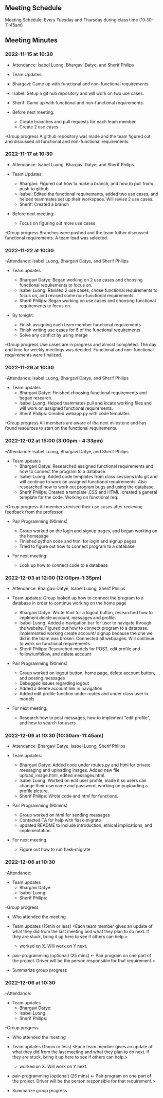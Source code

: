 ## Meeting Schedule

Meeting Schedule: Every Tuesday and Thursday during class time (10:30-11:45am)
  
## Meeting Minutes

### 2022-11-15 at 10:30
- Attendance: Isabel Luong, Bhargavi Datye, and Sherif Philips

- Team Updates:
 - Bhargavi: Came up with functional and non-functional requirements.
 - Isabel: Setup a git hub repository and will work on two use cases.
 - Sherif: Came up with functional and non-functional requirements.

- Before next meeting:
  - Create branches and pull requests for each team member
  - Create 2 use cases

-Group progress
  A github repository was made and the team figured out and discussed all functional and non-functional requirements.


### 2022-11-17 at 10:30
- Attendance: Isabel Luong, Bhargavi Datye, and Sherif Philips

- Team Updates: 
  - Bhargavi: Figured out how to make a branch, and how to pull from/ push to github
  - Isabel: Edited the functional requirements, added two use cases, and helped teammates set up their workspace. Will revise 2 use cases.
  - Sherif: Created a branch

- Before next meeting: 
  - Focus on figuring out more use cases

-Group progress
  Branches were pushed and the team futher discussed functional requirements. A team lead was selected.


### 2022-11-22 at 10:30
-Attendance: Isabel Luong, Bhargavi Datye, and Sherif Philips

- Team updates
  - Bhargavi Datye: Began working on 2 use cases and choosing functional requirements to focus on.
  - Isabel Luong: Revised 2 use cases, chose functional requirements to focus on, and revised some non-functional requirements.
  - Sherif Philips: Began working on use cases and choosing functional requirements to focus on.

- By tonight:
  - Finish assigning each team member functional requirements
  - Finish writing use cases for 6 of the functional requirements
  - Solve any conflict by using merge

-Group progress
  Use cases are in progress and almost completed. The day and time for weekly meetings was decided. Functional and non-functional requirements were finalized.


### 2022-11-29 at 10:30
-Attendance: Isabel Luong, Bhargavi Datye, and Sherif Philips

- Team updates
  - Bhargavi Datye: Finished choosing functional requirements and began research.
  - Isabel Luong: Helped teammates pull and locate working files and will work on assigned functional requirements.
  - Sherif Philips: Created webapp.py with code templates

-Group progress
  All members are aware of the next milestone and has found resources to start on the functional requirements.


### 2022-12-02 at 15:00 (3:00pm - 4:33pm)
-Attendance: Isabel Luong, Bhargavi Datye, and Sherif Philips

- Team updates
  - Bhargavi Datye: Researched assigned functional requirements and how to connect the program to a database. 
  - Isabel Luong: Added code templates from class sessions into git and will continue to work on assigned functional requirements. Also researched how to work out program bugs and using the database.
  - Sherif Philips: Created a template .CSS and HTML. created a ganeral template for the code. Working on functional req.
  
-Group progress
  All members revised their use cases after recieving feedback from the professor. 
  
- Pair Programming (90mins)
  - Group worked on the login and signup pages, and began working on the homepage
  - Finished python code and html for login and signup pages
  - Tried to figure out how to connect program to a database
  
- For next meeting:
  - Look up how to connect code to a database


### 2022-12-03 at 12:00 (12:00pm-1:35pm)
- Attendance: Bhargavi Datye, Isabel Luong, Sherif Philips
  
- Team updates:
  Group looked up how to connect the program to a database in order to continue working on the home page
  
  - Bhargavi Datye: Wrote html for a logout button, researched how to implment delete account, messages and profile.
  - Isabel Luong: Added a navigation bar for user to navigate through the website. Figured out how to connect program to a database. Implemented working create account/ signup because the one we did in the team was broken. Connected all webpages. Will continue to work on functional requirements.
  - Sherif Philips: Researched models for POST, edit profile and follow/unfollow, and delete account

- Pair Programming (90mins)
  - Group worked on logout button, home page, delete account button, and posting messages
  - Debugged issues regarding logout
  - Added a delete account link in navigation
  - Added edit profile function under routes and under class user in models
  
- For next meeting: 
  - Research how to post messages, how to implement "edit profile", and how to search for users


### 2022-12-06 at 10:30 (10:30am-11:45am)
- Attendance: Bhargavi Datye, Isabel Luong, Sherif Philips
  
- Team updates:
  - Bhargavi Datye: Added code under routes.py and html for private messaging and uploading images. Added new file upload_image.html, edited messages.html. 
  - Isabel Luong: Worked on edit user profile, made it so users can change their username and password, working on puploading a profile picture.
  - Sherif Philips: Wrote code and html for functions.

- Pair Programming (90mins)
  - Group worked on html for sending messages
  - Contacted TA for help with flask-migrate
  - updated README to include introduction, ethical implications, and implementation
  
- For next meeting: 
  - Figure out how to run flask-migrate


### 2022-12-06 at 10:30
-Attendance: 

- Team updates
  - Bhargavi Datye: 
  - Isabel Luong:
  - Sherif Philips: 

-Group progress

- Who attended the meeting
- Team updates (15min or less)
  <Each team member gives an update of what they did from the last meeting and what they plan to do next. If they are stuck, bring it up here to see if others can help.>
  - <name> worked on X. Will work on Y next. 

- pair-programming (optional) (25 mins)
  <- Pair program on one part of the project. Driver will be the person responsible for that requirement.>

- Summarize group progress



### 2022-12-06 at 10:30
-Attendance: 

- Team updates
  - Bhargavi Datye: 
  - Isabel Luong:
  - Sherif Philips: 

-Group progress

- Who attended the meeting
- Team updates (15min or less)
  <Each team member gives an update of what they did from the last meeting and what they plan to do next. If they are stuck, bring it up here to see if others can help.>
  - <name> worked on X. Will work on Y next. 

- pair-programming (optional) (25 mins)
  <- Pair program on one part of the project. Driver will be the person responsible for that requirement.>

- Summarize group progress
